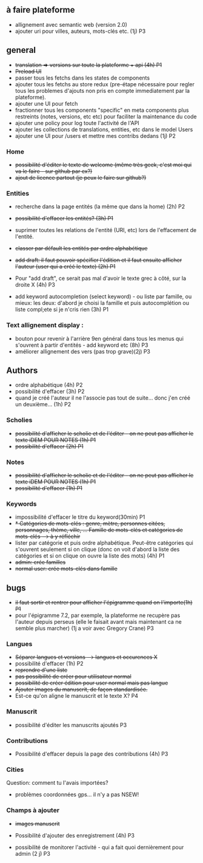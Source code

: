 ## à faire plateforme

- allignement avec semantic web (version 2.0)
- ajouter uri pour villes, auteurs, mots-clés etc. (1j) P3

## general
- ~~translation => versions sur toute la plateforme + api (4h) P1~~
- ~~Preload UI~~
- passer tous les fetchs dans les states de components
- ajouter tous les fetchs au store redux (pre-étape nécessaire pour regler tous les problemes d'ajouts non pris en compte immediatement par la plateforme).
- ajouter une UI pour fetch
- fractionner tous les components "specific" en meta components plus restreints (notes, versions, etc etc) pour faciliter la maintenance du code
- ajouter une policy pour log toute l'activité de l'API
- ajouter les collections de translations, entities, etc dans le model Users
- ajouter une UI pour /users et mettre mes contribs dedans (1j) P2


### Home
- ~~possibilité d'éditer le texte de welcome (même très geek, c'est moi qui va le faire - sur github par ex?)~~
- ~~ajout de licence partout (je peux le faire sur github?)~~

### Entities
- recherche dans la page entités (la même que dans la home) (2h) P2

- ~~possibilité d'effacer les entités? (3h) P1~~
- suprimer toutes les relations de l'entité (URI, etc) lors de l'effacement de l'entité.
- ~~classer par défault les entités par ordre alphabétique~~
- ~~add draft: il faut pouvoir spécifier l'édition et il faut ensuite afficher l'auteur (user qui a créé le texte) (2h) P1~~
- Pour "add draft", ce serait pas mal d'avoir le texte grec à côté, sur la droite X (4h) P3
- add keyword autocompletion (select keyword) - ou liste par famille, ou mieux: les deux: d'abord je choisi la famille et puis autocomplétion ou liste compl;ete si je n'cris rien (3h) P1

### Text allignement display :
- bouton pour revenir à l'arrière 9en général dans tous les menus qui s'ouvrent à partir d'entités - add keyword etc (8h) P3
- améliorer allignement des vers (pas trop grave)(2j) P3

## Authors
- ordre alphabétique (4h) P2
- possibilité d'effacer (3h) P2
- quand je créé l'auteur il ne l'associe pas tout de suite... donc j'en créé un deuxième... (1h) P2

### Scholies
- ~~possibilité d'afficher le scholie et de l'éditer - on ne peut pas afficher le texte iDEM POUR NOTES (1h) P1~~
- ~~possibilité d'effacer (2h) P1~~
### Notes
- ~~possibilité d'afficher le scholie et de l'éditer - on ne peut pas afficher le texte iDEM POUR NOTES (1h) P1~~
- ~~possibilité d'effacer (1h) P1~~
### Keywords
- impossibilité d'effacer le titre du keyword(30min) P1
- ~~* Catégories de mots-clés : genre, mètre, personnes citées, personnages, thème, ville, ... Famille de mots-clés et catégories de mots-clés --> à y réfléchir~~
- lister par catégorie et puis ordre alphabétique. Peut-être catégories qui s'ouvrent seulement si on clique (donc on voit d'abord la liste des catégories et si on clique on ouvre la liste des mots) (4h) P1
- ~~admin: crée familles~~
- ~~normal user: crée mots-clés dans famille~~


## bugs
- ~~il faut sortir et rentrer pour afficher l'épigramme quand on l'importe(1h) P1~~
- pour l'épigramme 7.2, par exemple, la plateforme ne recupère pas l'auteur depuis perseus (elle le faisait avant mais maintenant ca ne semble plus marcher) (1j a voir avec Gregory Crane) P3


### Langues
- ~~Séparer langues et versions --> langues et occurences X~~
- possibilité d'effacer (1h) P2
- ~~reprendre d'une liste~~
- ~~pas possibilité de créer pour utilisateur normal~~
- ~~possibilité de créer édition pour user normal mais pas langue~~
- ~~Ajouter images du manuscrit, de façon standardisée.~~
- Est-ce qu'on aligne le manuscrit et le texte X? P4

### Manuscrit
- possibilité d'éditer les manuscrits ajoutés P3
### Contributions
- Possibilité d'effacer depuis la page des contributions (4h) P3
### Cities
Question: comment tu l'avais importées?
- problèmes coordonnées gps... il n'y a pas NSEW!

### Champs à ajouter
- ~~images manuscrit~~
- Possibilité d'ajouter des enregistrement (4h) P3

- possibilité de monitorer l'activité - qui a fait quoi dernièrement pour admin (2 j) P3
